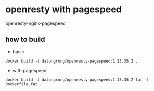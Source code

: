 # openresty with pagespeed

openresty-nginx-pagespeed

## how to build

* basic

```code
docker build -t dalongrong/openresty-pagespeed:1.13.35.2 .
```

* with pagespeed

```code
docker build -t dalongrong/openresty-pagespeed:1.13.35.2-fat -f Dockerfile.fat .

```